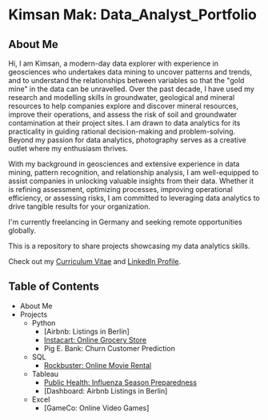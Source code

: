 # Kimsan Mak: Data_Analyst_Portfolio
## About Me
Hi, I am Kimsan, a modern-day data explorer with experience in geosciences who undertakes data mining to uncover patterns and trends, and to understand the relationships between variables so that the "gold mine" in the data can be unravelled. Over the past decade, I have used my research and modelling skills in groundwater, geological and mineral resources to help companies explore and discover mineral resources, improve their operations, and assess the risk of soil and groundwater contamination at their project sites. I am drawn to data analytics for its practicality in guiding rational decision-making and problem-solving. Beyond my passion for data analytics, photography serves as a creative outlet where my enthusiasm thrives.

With my background in geosciences and extensive experience in data mining, pattern recognition, and relationship analysis, I am well-equipped to assist companies in unlocking valuable insights from their data. Whether it is refining assessment, optimizing processes, improving operational efficiency, or assessing risks, I am committed to leveraging data analytics to drive tangible results for your organization.

I'm currently freelancing in Germany and seeking remote opportunities globally.

This is a repository to share projects showcasing my data analytics skills.

Check out my [Curriculum Vitae](https://github.com/KimsanMak/Resume) and  [LinkedIn Profile](https://www.linkedin.com/in/kimsan-mak/).

## Table of Contents
+ About Me
 + Projects
    - Python
      - [Airbnb: Listings in Berlin]
      - [Instacart: Online Grocery Store](https://github.com/KimsanMak/Python-Online_Grocery/tree/main)
      - Pig E. Bank: Churn Customer Prediction
    - SQL
      - [Rockbuster: Online Movie Rental](https://github.com/KimsanMak/SQL-Online_Movie_Rental/tree/main)
    - Tableau
      - [Public Health: Influenza Season Preparedness](https://github.com/KimsanMak/Tableau-Hospitals_Influenza_Preparedness)
      - [Dashboard: Airbnb Listings in Berlin]
    - Excel
      - [GameCo: Online Video Games]
